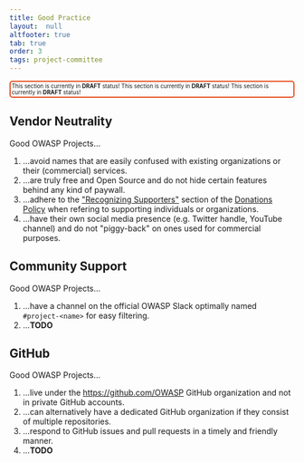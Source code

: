 ```yaml
---
title: Good Practice
layout:  null
altfooter: true
tab: true
order: 3
tags: project-committee
---
```


<p style="border: 2px solid #E64A19; border-radius: 5px; font-size: 0.7em; padding: 2px;">
This section is currently in <strong>DRAFT</strong> status! This section is currently in <strong>DRAFT</strong> status! This section is currently in <strong>DRAFT</strong> status!
</p>

## Vendor Neutrality

Good OWASP Projects...

1. ...avoid names that are easily confused with existing organizations or their (commercial) services.
2. ...are truly free and Open Source and do not hide certain features behind any kind of paywall.
3. ...adhere to the ["Recognizing Supporters"](https://owasp.org/www-policy/operational/donations#recognizing-supporters) section of the [Donations Policy](https://owasp.org/www-policy/operational/donations) when refering to supporting individuals or organizations.
4. ...have their own social media presence (e.g. Twitter handle, YouTube channel) and do not "piggy-back" on ones used for commercial purposes.

## Community Support

Good OWASP Projects...

1. ...have a channel on the official OWASP Slack optimally named `#project-<name>` for easy filtering.
2. ...__TODO__

## GitHub

Good OWASP Projects...

1. ...live under the <https://github.com/OWASP> GitHub organization and not in private GitHub accounts.
2. ...can alternatively have a dedicated GitHub organization if they consist of multiple repositories.
3. ...respond to GitHub issues and pull requests in a timely and friendly manner.
4. ...__TODO__
